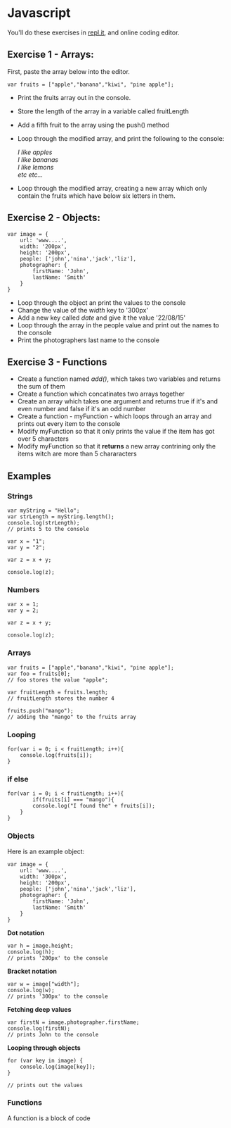 # Javascript

You'll do these exercises in [repl.it](https://repl.it/), and online coding editor.

## Exercise 1 - Arrays:

First, paste the array below into the editor.

	var fruits = ["apple","banana","kiwi", "pine apple"];

* Print the fruits array out in the console.
* Store the length of the array in a variable called fruitLength
* Add a fifth fruit to the array using the push() method
* Loop through the modified array, and print the following to the console:  

	*I like apples*  
	*I like bananas*  
	*I like lemons*  
	*etc etc...* 
* Loop through the modified array, creating a new array which only contain the fruits which have below six letters in them.


## Exercise 2 - Objects:

	var image = {
		url: 'www....',
		width: '200px',
		height: '200px',
		people: ['john','nina','jack','liz'],
		photographer: {
			firstName: 'John',
			lastName: 'Smith'
		}
	}

* Loop through the object an print the values to the console
* Change the value of the *width* key to '300px'
* Add a new key called *date* and give it the value '22/08/15'
* Loop through the array in the people value and print out the names to the console
* Print the photographers last name to the console


## Exercise 3 - Functions

* Create a function named *add()*, which takes two variables and returns the sum of them
* Create a function which concatinates two arrays together
* Create an array which takes one argument and returns true if it's and even number and false if it's an odd number
* Create a function - myFunction - which loops through an array and prints out every item to the console
* Modify myFunction so that it only prints the value if the item has got over 5 characters
* Modify myFunction so that it **returns** a new array contrining only the items witch are more than 5 chararacters


## Examples

### Strings

	var myString = "Hello";
	var strLength = myString.length();
	console.log(strLength);
	// prints 5 to the console 

	var x = "1";
	var y = "2";

	var z = x + y;

	console.log(z);

### Numbers

	var x = 1;
	var y = 2;

	var z = x + y;

	console.log(z);

### Arrays

	var fruits = ["apple","banana","kiwi", "pine apple"];
	var foo = fruits[0];
	// foo stores the value "apple";

	var fruitLength = fruits.length;
	// fruitLength stores the number 4

	fruits.push("mango");
	// adding the "mango" to the fruits array


### Looping 

	for(var i = 0; i < fruitLength; i++){
		console.log(fruits[i]);
	}

### if else 

	for(var i = 0; i < fruitLength; i++){
			if(fruits[i] === "mango"){
			console.log("I found the" + fruits[i]);
		}
	}


### Objects

Here is an example object: 

	var image = {
		url: 'www....',
		width: '300px',
		height: '200px',
		people: ['john','nina','jack','liz'],
		photographer: {
			firstName: 'John',
			lastName: 'Smith'
		}
	}

**Dot notation**	 
	
	var h = image.height;
	console.log(h);
	// prints '200px' to the console
	
**Bracket notation**  
	
	var w = image["width"];
	console.log(w);
	// prints '300px' to the console

**Fetching deep values**  
	
	var firstN = image.photographer.firstName;
	console.log(firstN);
	// prints John to the console

**Looping through objects**

	for (var key in image) {
		console.log(image[key]);
	}

	// prints out the values


### Functions

A function is a block of code 
